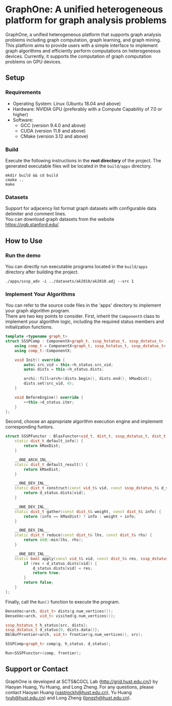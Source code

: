 # GraphOne: A unified heterogeneous platform for graph analysis problems

GraphOne, a unified heterogeneous platform that supports graph analysis problems including graph computation, graph learning, and graph mining. This platform aims to provide users with a simple interface to implement graph algorithms and efficiently perform computations on heterogeneous devices. Currently, it supports the computation of graph computation problems on GPU devices.

## Setup
### Requirements
* Operating System: Linux (Ubuntu 18.04 and above)
* Hardware: NVIDIA GPU (preferably with a Compute Capability of 7.0 or higher)
* Software:
    * GCC (version 9.4.0 and above)
    * CUDA (version 11.8 and above)
    * CMake (version 3.12 and above)

### Build
Execute the following instructions in the **root directory** of the project. The generated executable files will be located in the `build/apps` directory.
```shell
mkdir build && cd build
cmake .. 
make
```

### Datasets
Support for adjacency list format graph datasets with configurable data delimiter and comment lines.  
You can download graph datasets from the website https://ogb.stanford.edu/.

## How to Use
### Run the demo
You can directly run executable programs located in the `build/apps` directory after building the project.
```
./apps/sssp_adv -i ../datasets/ak2010/ak2010.adj --src 1
```

### Implement Your Algorithms
You can refer to the source code files in the 'apps' directory to implement your graph algorithm program.  
There are two key points to consider.
First, inherit the `ComponentX` class to implement your algorithm logic, including the required status members and initialization functions.
```cpp
template <typename graph_t>
struct SSSPComp : ComponentX<graph_t, sssp_hstatus_t, sssp_dstatus_t> {
    using comp_t = ComponentX<graph_t, sssp_hstatus_t, sssp_dstatus_t>;
    using comp_t::ComponentX;

    void Init() override {
        auto& src_vid = this->h_status.src_vid;
        auto& dists = this->h_status.dists;

        archi::fill<arch>(dists.begin(), dists.end(), kMaxDist);
        dists.set(src_vid, 0);
    }

    void BeforeEngine() override {
        ++this->d_status.iter;
    }
};
```
Second, choose an appropriate algorithm execution engine and implement corresponding funtors.
```cpp
struct SSSPFunctor : BlasFunctor<vid_t, dist_t, sssp_dstatus_t, dist_t, dist_t> {
    static dist_t default_info() {
        return kMaxDist;
    }

    __ONE_ARCH_INL__
    static dist_t default_result() {
        return kMaxDist;
    }

    __ONE_DEV_INL__
    static dist_t construct(const vid_t& vid, const sssp_dstatus_t& d_status) {
        return d_status.dists[vid];
    }

    __ONE_DEV_INL__
    static dist_t gather(const dist_t& weight, const dist_t& info) {
        return (info == kMaxDist) ? info : weight + info;
    }

    __ONE_DEV_INL__
    static dist_t reduce(const dist_t& lhs, const dist_t& rhs) {
        return std::min(lhs, rhs);
    }

    __ONE_DEV_INL__
    static bool apply(const vid_t& vid, const dist_t& res, sssp_dstatus_t& d_status) {
        if (res < d_status.dists[vid]) {
            d_status.dists[vid] = res;
            return true;
        }
        return false;
    }
};
```
Finally, call the `Run()` function to execute the program.
```cpp
DenseVec<arch, dist_t> dists(g.num_vertices());
DenseVec<arch, vid_t> visited(g.num_vertices());

sssp_hstatus_t h_status{src, dists};
sssp_dstatus_t d_status{0, dists.data()};
DblBufFrontier<arch, vid_t> frontier(g.num_vertices(), src);

SSSPComp<graph_t> comp(g, h_status, d_status);

Run<SSSPFunctor>(comp, frontier);
```

## Support or Contact
GraphOne is developed at SCTS&CGCL Lab (http://grid.hust.edu.cn/) by Haoyan Huang, Yu Huang, and Long Zheng. For any questions, please contact Haoyan Huang (vastrockh@hust.edu.cn), Yu Huang
(yuh@hust.edu.cn) and Long Zheng (longzh@hust.edu.cn).
